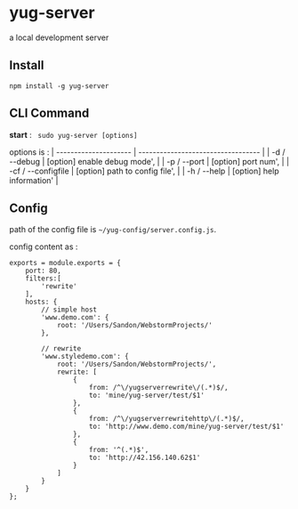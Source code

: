 # yug-server
a local development server

## Install
` npm install -g yug-server `

## CLI Command
**start** : ` sudo yug-server [options]`

options is :
| --------------------- | ---------------------------------- |
|   -d   / --debug      |     [option] enable debug mode',   |
|   -p   / --port       |     [option] port num',            |
|   -cf  / --configfile |     [option] path to config file', |
|   -h   / --help       |     [option] help information'     |


## Config
path of the config file is ` ~/yug-config/server.config.js `.

config content as :

    exports = module.exports = {
        port: 80,
    	filters:[
    		'rewrite'
    	],
    	hosts: {
    		// simple host
    		'www.demo.com': {
    			root: '/Users/Sandon/WebstormProjects/'
    		},

    		// rewrite
    		'www.styledemo.com': {
    			root: '/Users/Sandon/WebstormProjects/',
    			rewrite: [
                    {
                        from: /^\/yugserverrewrite\/(.*)$/,
                        to: 'mine/yug-server/test/$1'
                    },
                    {
                        from: /^\/yugserverrewritehttp\/(.*)$/,
                        to: 'http://www.demo.com/mine/yug-server/test/$1'
                    },
                    {
                        from: '^(.*)$',
                        to: 'http://42.156.140.62$1'
                    }
                ]
    		}
    	}
    };

